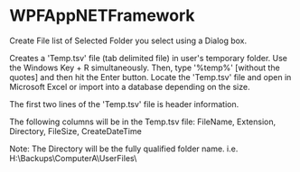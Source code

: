 # WPFAppNETFramework
Create File list of Selected Folder you select using a Dialog box.

Creates a 'Temp.tsv' file (tab delimited file) in user's temporary folder.
Use the Windows Key + R simultaneously. Then, type '%temp%' [without the quotes] and then hit the Enter button.
Locate the 'Temp.tsv' file and open in Microsoft Excel or import into a database depending on the size.

The first two lines of the 'Temp.tsv' file is header information.

The following columns will be in the Temp.tsv file:
FileName, Extension, Directory, FileSize, CreateDateTime

Note: The Directory will be the fully qualified folder name.
i.e. H:\Backups\ComputerA\UserFiles\
